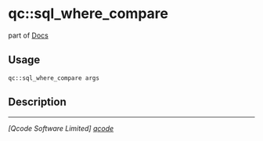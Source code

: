 qc::sql_where_compare
=====================

part of [Docs](.)

Usage
-----
`qc::sql_where_compare args`

Description
-----------


----------------------------------
*[Qcode Software Limited] [qcode]*

[qcode]: www.qcode.co.uk "Qcode Software"